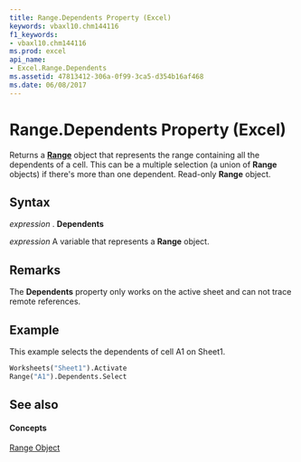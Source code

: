 ```yaml
---
title: Range.Dependents Property (Excel)
keywords: vbaxl10.chm144116
f1_keywords:
- vbaxl10.chm144116
ms.prod: excel
api_name:
- Excel.Range.Dependents
ms.assetid: 47813412-306a-0f99-3ca5-d354b16af468
ms.date: 06/08/2017
---
```



# Range.Dependents Property (Excel)

Returns a  **[Range](Excel.Range(objec).md)** object that represents the range containing all the dependents of a cell. This can be a multiple selection (a union of **Range** objects) if there's more than one dependent. Read-only **Range** object.


## Syntax

 _expression_ . **Dependents**

 _expression_ A variable that represents a **Range** object.


## Remarks

The  **Dependents** property only works on the active sheet and can not trace remote references.


## Example

This example selects the dependents of cell A1 on Sheet1.


```vb
Worksheets("Sheet1").Activate 
Range("A1").Dependents.Select
```


## See also


#### Concepts


[Range Object](Excel.Range(objec).md)

